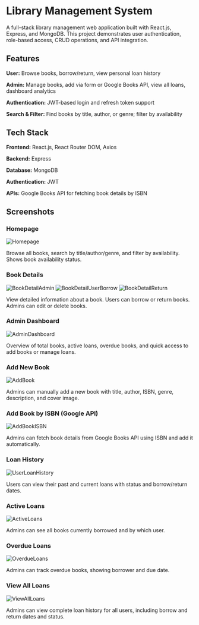 # Library Management System

A full-stack library management web application built with React.js, Express, and MongoDB. This project demonstrates user authentication, role-based access, CRUD operations, and API integration.

## Features

**User:** Browse books, borrow/return, view personal loan history

**Admin:** Manage books, add via form or Google Books API, view all loans, dashboard analytics

**Authentication:** JWT-based login and refresh token support

**Search & Filter:** Find books by title, author, or genre; filter by availability

## Tech Stack

**Frontend:** React.js, React Router DOM, Axios

**Backend:** Express

**Database:** MongoDB

**Authentication:** JWT

**APIs:** Google Books API for fetching book details by ISBN

## Screenshots

### Homepage
![Homepage](screenshots/Screenshot_home.png)

Browse all books, search by title/author/genre, and filter by availability. Shows book availability status.

### Book Details
![BookDetailAdmin](screenshots/Screenshot_bookdetail_admin.png)
![BookDetailUserBorrow](screenshots/Screenshot_bookdetail_user_borrow.png)
![BookDetailReturn](screenshots/Screenshot_bookdetail_user_return.png)

View detailed information about a book. Users can borrow or return books. Admins can edit or delete books.

### Admin Dashboard
![AdminDashboard](screenshots/Screenshot_admindashboard.png)

Overview of total books, active loans, overdue books, and quick access to add books or manage loans.

### Add New Book
![AddBook](screenshots/Screenshot_addbook.png)

Admins can manually add a new book with title, author, ISBN, genre, description, and cover image.

### Add Book by ISBN (Google API)
![AddBookISBN](screenshots/Screenshot_addbook_isbn.png)

Admins can fetch book details from Google Books API using ISBN and add it automatically.

### Loan History
![UserLoanHistory](screenshots/Screenshot_userloanhistory.png)

Users can view their past and current loans with status and borrow/return dates.

### Active Loans
![ActiveLoans](screenshots/Screenshot_activeloans.png)

Admins can see all books currently borrowed and by which user.

### Overdue Loans
![OverdueLoans](screenshots/Screenshot_overdueloans.png)

Admins can track overdue books, showing borrower and due date.

### View All Loans
![ViewAllLoans](screenshots/Screenshot_viewallloans.png)

Admins can view complete loan history for all users, including borrow and return dates and status.
